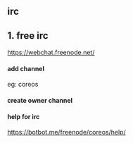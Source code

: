 irc
--------------------

## 1. free irc

https://webchat.freenode.net/

#### add channel

eg: coreos

#### create owner channel


#### help for irc

https://botbot.me/freenode/coreos/help/
